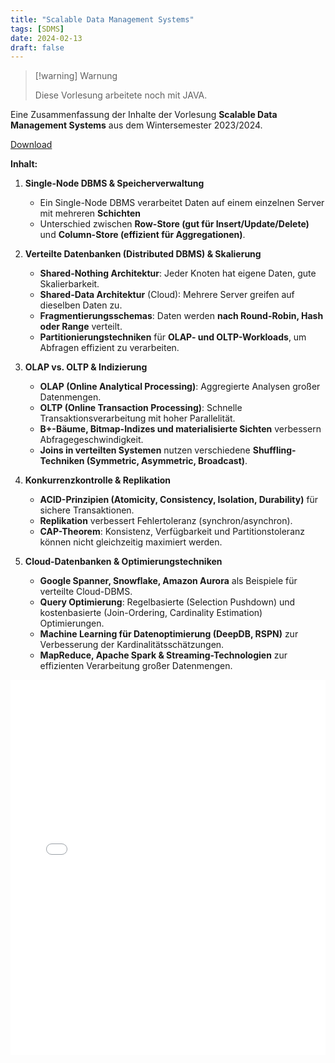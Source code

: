 ```yaml
---
title: "Scalable Data Management Systems"
tags: [SDMS]
date: 2024-02-13
draft: false
---
```

> [!warning] Warnung
> 
> Diese Vorlesung arbeitete noch mit JAVA.


Eine Zusammenfassung der Inhalte der Vorlesung **Scalable Data Management Systems** aus dem Wintersemester 2023/2024.

<a href="./Elective/InfoProcessing/SDMS/JSN_SDMS_Summary.pdf" target="_blank">Download</a>

**Inhalt:**
1. **Single-Node DBMS & Speicherverwaltung**  
   - Ein Single-Node DBMS verarbeitet Daten auf einem einzelnen Server mit mehreren **Schichten**
   - Unterschied zwischen **Row-Store (gut für Insert/Update/Delete)** und **Column-Store (effizient für Aggregationen)**.

2. **Verteilte Datenbanken (Distributed DBMS) & Skalierung**  
   - **Shared-Nothing Architektur**: Jeder Knoten hat eigene Daten, gute Skalierbarkeit.  
   - **Shared-Data Architektur** (Cloud): Mehrere Server greifen auf dieselben Daten zu.  
   - **Fragmentierungsschemas**: Daten werden **nach Round-Robin, Hash oder Range** verteilt.  
   - **Partitionierungstechniken** für **OLAP- und OLTP-Workloads**, um Abfragen effizient zu verarbeiten.  

3. **OLAP vs. OLTP & Indizierung**  
   - **OLAP (Online Analytical Processing)**: Aggregierte Analysen großer Datenmengen.  
   - **OLTP (Online Transaction Processing)**: Schnelle Transaktionsverarbeitung mit hoher Parallelität.  
   - **B+-Bäume, Bitmap-Indizes und materialisierte Sichten** verbessern Abfragegeschwindigkeit.  
   - **Joins in verteilten Systemen** nutzen verschiedene **Shuffling-Techniken (Symmetric, Asymmetric, Broadcast)**.  

4. **Konkurrenzkontrolle & Replikation**  
   - **ACID-Prinzipien (Atomicity, Consistency, Isolation, Durability)** für sichere Transaktionen.  
   - **Replikation** verbessert Fehlertoleranz (synchron/asynchron).  
   - **CAP-Theorem**: Konsistenz, Verfügbarkeit und Partitionstoleranz können nicht gleichzeitig maximiert werden.  

5. **Cloud-Datenbanken & Optimierungstechniken**  
   - **Google Spanner, Snowflake, Amazon Aurora** als Beispiele für verteilte Cloud-DBMS.  
   - **Query Optimierung**: Regelbasierte (Selection Pushdown) und kostenbasierte (Join-Ordering, Cardinality Estimation) Optimierungen.  
   - **Machine Learning für Datenoptimierung (DeepDB, RSPN)** zur Verbesserung der Kardinalitätsschätzungen.  
   - **MapReduce, Apache Spark & Streaming-Technologien** zur effizienten Verarbeitung großer Datenmengen.  

<div style="text-align: center;">
    <iframe src="./Elective/InfoProcessing/SDMS/JSN_SDMS_Summary.pdf" width="100%" height="600px" style="border: none;"></iframe>
</div>